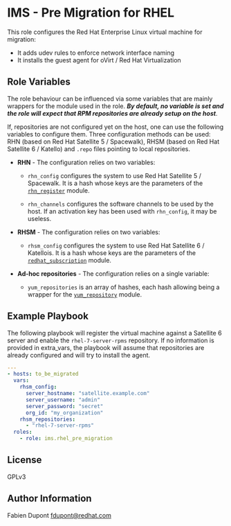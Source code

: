IMS - Pre Migration for RHEL
============================

This role configures the Red Hat Enterprise Linux virtual machine for
migration:

- It adds udev rules to enforce network interface naming
- It installs the guest agent for oVirt / Red Hat Virtualization

Role Variables
--------------

The role behaviour can be influenced via some variables that are mainly
wrappers for the module used in the role. ***By default, no variable is set
and the role will expect that RPM repositories are already setup on the
host***.

If, repositories are not configured yet on the host, one can use the following
variables to configure them. Three configuration methods can be used: RHN
(based on Red Hat Satellite 5 / Spacewalk), RHSM (based on Red Hat Satellite
6 / Katello) and `.repo` files pointing to local repositories.

- **RHN** - The configuration relies on two variables:
  - `rhn_config` configures the system to use Red Hat Satellite 5 / Spacewalk.
    It is a hash whose keys are the parameters of the
    [`rhn_register`](https://docs.ansible.com/ansible/latest/modules/rhn_register_module.html)
    module.

  - `rhn_channels` configures the software channels to be used by the host.
    If an activation key has been used with `rhn_config`, it may be useless.

- **RHSM** - The configuration relies on two variables:
  - `rhsm_config` configures the system to use Red Hat Satellite 6 / Katellois.
    It is a hash whose keys are the parameters of the
    [`redhat_subscription`](https://docs.ansible.com/ansible/latest/modules/redhat_subscription_module.html)
    module.

- **Ad-hoc repositories** - The configuration relies on a single variable:
  - `yum_repositories` is an array of hashes, each hash allowing being a
    wrapper for the
    [`yum_repository`](https://docs.ansible.com/ansible/latest/modules/yum_repository_module.html)
    module.


Example Playbook
----------------

The following playbook will register the virtual machine against a Satellite 6
server and enable the `rhel-7-server-rpms` repository. If no information is
provided in extra_vars, the playbook will assume that repositories are already
configured and will try to install the agent.

```yaml
---
- hosts: to_be_migrated
  vars:
    rhsm_config:
      server_hostname: "satellite.example.com"
      server_username: "admin"
      server_password: "secret"
      org_id: "my_organization"
    rhsm_repositories:
      - "rhel-7-server-rpms"
  roles:
    - role: ims.rhel_pre_migration
```

License
-------

GPLv3

Author Information
------------------

Fabien Dupont <fdupont@redhat.com>

